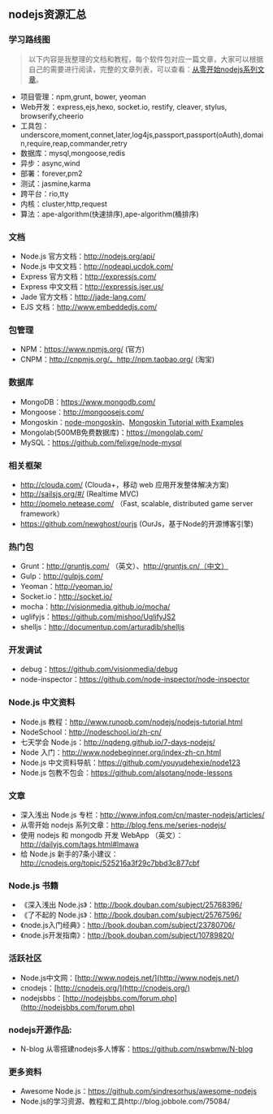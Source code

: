 ## nodejs资源汇总

### 学习路线图
> 以下内容是我整理的文档和教程，每个软件包对应一篇文章，大家可以根据自己的需要进行阅读，完整的文章列表，可以查看：[从零开始nodejs系列文章](http://blog.fens.me/series-nodejs/)。

- 项目管理：npm,grunt, bower, yeoman
- Web开发：express,ejs,hexo, socket.io, restify, cleaver, stylus, browserify,cheerio
- 工具包：underscore,moment,connet,later,log4js,passport,passport(oAuth),domain,require,reap,commander,retry
- 数据库：mysql,mongoose,redis
- 异步：async,wind
- 部署：forever,pm2
- 测试：jasmine,karma
- 跨平台：rio,tty
- 内核：cluster,http,request
- 算法：ape-algorithm(快速排序),ape-algorithm(桶排序)

### 文档

- Node.js 官方文档：http://nodejs.org/api/
- Node.js 中文文档：http://nodeapi.ucdok.com/
- Express 官方文档：http://expressjs.com/
- Express 中文文档：http://expressjs.jser.us/
- Jade 官方文档：http://jade-lang.com/
- EJS 文档：http://www.embeddedjs.com/

### 包管理
- NPM：https://www.npmjs.org/ (官方)
- CNPM：http://cnpmjs.org/、http://npm.taobao.org/ (淘宝)

### 数据库
- MongoDB：https://www.mongodb.com/
- Mongoose：http://mongoosejs.com/
- Mongoskin：[node-mongoskin](https://github.com/kissjs/node-mongoskin)、[Mongoskin Tutorial with Examples](http://www.hacksparrow.com/mongoskin-tutorial-with-examples.html)
- Mongolab(500MB免费数据库)：https://mongolab.com/
- MySQL：https://github.com/felixge/node-mysql

### 相关框架
- http://clouda.com/ (Clouda+，移动 web 应用开发整体解决方案)
- http://sailsjs.org/#/ (Realtime MVC)
- http://pomelo.netease.com/ （Fast, scalable, distributed game server framework）
- https://github.com/newghost/ourjs (OurJs，基于Node的开源博客引擎)

### 热门包
- Grunt：http://gruntjs.com/ （英文）、http://gruntjs.cn/（中文）
- Gulp：http://gulpjs.com/
- Yeoman：http://yeoman.io/
- Socket.io：http://socket.io/
- mocha：http://visionmedia.github.io/mocha/
- uglifyjs：https://github.com/mishoo/UglifyJS2
- shelljs：http://documentup.com/arturadib/shelljs

### 开发调试
- debug：https://github.com/visionmedia/debug
- node-inspector：https://github.com/node-inspector/node-inspector

### Node.js 中文资料
- Node.js 教程：http://www.runoob.com/nodejs/nodejs-tutorial.html
- NodeSchool：http://nodeschool.io/zh-cn/
- 七天学会 Node.js：http://nqdeng.github.io/7-days-nodejs/
- Node 入门：http://www.nodebeginner.org/index-zh-cn.html
- Node.js 中文资料导航：https://github.com/youyudehexie/node123
- Node.js 包教不包会：https://github.com/alsotang/node-lessons

### 文章
- 深入浅出 Node.js 专栏：http://www.infoq.com/cn/master-nodejs/articles/
- 从零开始 nodejs 系列文章：http://blog.fens.me/series-nodejs/
- 使用 nodejs 和 mongodb 开发 WebApp （英文）：http://dailyjs.com/tags.html#lmawa
- 给 Node.js 新手的7条小建议：http://cnodejs.org/topic/525216a3f29c7bbd3c877cbf

### Node.js 书籍
- 《深入浅出 Node.js》：http://book.douban.com/subject/25768396/
- 《了不起的 Node.js》：http://book.douban.com/subject/25767596/
- 《node.js入门经典》：http://book.douban.com/subject/23780706/
- 《node.js开发指南》：http://book.douban.com/subject/10789820/

### 活跃社区

- Node.js中文网：[http://www.nodejs.net/](http://www.nodejs.net/)
- cnodejs：[http://cnodejs.org/](http://cnodejs.org/)
- nodejsbbs：[http://nodejsbbs.com/forum.php](http://nodejsbbs.com/forum.php)

### nodejs开源作品:

- N-blog 从零搭建nodejs多人博客：https://github.com/nswbmw/N-blog

### 更多资料

- Awesome Node.js：https://github.com/sindresorhus/awesome-nodejs
- Node.js的学习资源、教程和工具http://blog.jobbole.com/75084/
